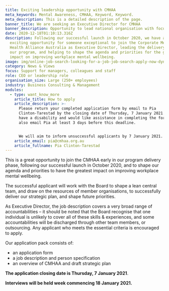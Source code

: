 ```yaml
---
title: Exciting leadership opportunity with CMHAA
meta_keywords: Mental Awareness, CMHAA, Keyword, Keyword.
meta_description: This is a detailed description of the page.
banner_title: We are seeking an Executive Director for CMHAA
banner_description: Opportunity to lead national organisation with focus on workplace mental health
date: 2020-12-18T01:10:13.316Z
description: Following our successful launch in October 2020, we have an
  exciting opportunity for someone exceptional to join the Corporate Mental
  Health Alliance Australia as Executive Director, leading the delivery phase of
  our program, and helping to shape the agenda and priorities for the greatest
  impact on improving workplace mental wellbeing.
image: img/online-job-search-looking-for-a-job-job-search-apply-now-dynamic-workplace-searching-internet_t20_nl4a18.jpg
category: News & Views
focus: Support for managers, colleagues and staff
role: CEO or leadership role
organisation_size: Large (250+ employees)
industry: Business Consulting & Management
modules:
  - type: want_know_more
    article_title: How to apply
    article_description: >-
      Please return your completed application form by email to Pia
      Clinton-Tarestad by the closing date of Thursday, 7 January 2021. If you
      have a disability and would like assistance in completing the form, please
      also email Pia at least 3 days before this deadline.


      We will aim to inform unsuccessful applicants by 7 January 2021. 
    article_email: pia@cmhaa.org.au
    article_fullname: Pia Clinton-Tarestad
---
```

This is a great opportunity to join the CMHAA early in our program delivery phase, following our successful launch in October 2020, and to shape our agenda and priorities to have the greatest impact on improving workplace mental wellbeing.

The successful applicant will work with the Board to shape a lean central team, and draw on the resources of member organisations, to successfully deliver our strategic plan, and shape future priorities.

As Executive Director, the job description covers a very broad range of accountabilities – it should be noted that the Board recognise that one individual is unlikely to cover all of these skills & experiences, and some accountabilities will be discharged through other team members, or outsourcing. Any applicant who meets the essential criteria is encouraged to apply.

Our application pack consists of:

* an application form
* a job description and person specification
* an overview of CMHAA and draft strategic plan

**The application closing date is Thursday, 7 January 2021**.

**Interviews will be held week commencing 18 January 2021.**